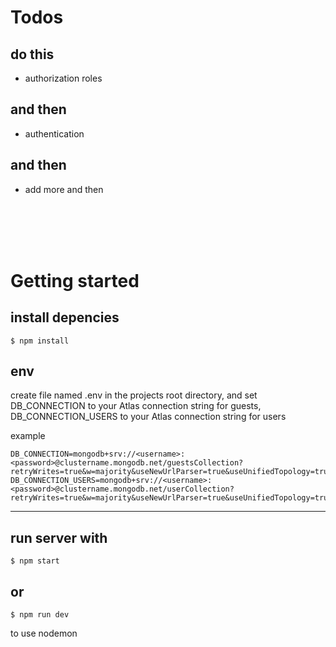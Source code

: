 # Todos

## do this
- authorization roles

## and then
- authentication

## and then
- add more and then

<br>
<br>
<br>
<br>

# Getting started

## install depencies

```
$ npm install
```

## env
create file named .env in the projects root directory,
and set DB_CONNECTION to your Atlas connection string for guests,
DB_CONNECTION_USERS to your Atlas connection string for users


example
```
DB_CONNECTION=mongodb+srv://<username>:<password>@clustername.mongodb.net/guestsCollection?retryWrites=true&w=majority&useNewUrlParser=true&useUnifiedTopology=true
DB_CONNECTION_USERS=mongodb+srv://<username>:<password>@clustername.mongodb.net/userCollection?retryWrites=true&w=majority&useNewUrlParser=true&useUnifiedTopology=true
```

---

## run server with 
```
$ npm start
```

## or

```
$ npm run dev
```
to use nodemon